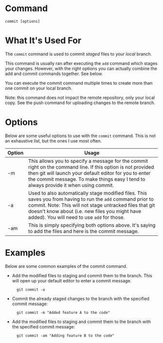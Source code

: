 
# Command

    commit [options]

# What It's Used For

The `commit` command is used to commit *staged* files to your *local* branch.

This command is usually ran after executing the `add` command which stages your changes. However, with the right options you can actually combine the add and commit commands together. See below.

You can execute the commit command multiple times to create more than one commit on your local branch.

Note: this command does not impact the remote repository, only your local copy. See the push command for uploading changes to the remote branch.

# Options

Below are some useful options to use with the `commit` command. This is not an exhaustive list, but the ones I use most often.

| Option | Usage | 
| ---- | -----|
| -m | This allows you to specify a message for the commit right on the command line. If this option is not provided then git will launch your default editor for you to enter the commit message. To make things easy I tend to always provide it when using commit. |
| -a | Used to also automatically stage modified files. This saves you from having to run the `add` command prior to commit. Note: This will not stage untracked files that git doesn't know about (i.e. new files you might have added). You will need to use `add` for those. |
| -am | This is simply specifying both options above. It's saying to add the files and here is the commit message. |

# Examples

Below are some common examples of the commit command.

- Add the modified files to staging and commit them to the branch. This will open up your default editor to enter a commit message.

        git commit -a

- Commit the already staged changes to the branch with the specified commit message:

        git commit -m "Added feature A to the code"

- Add the modified files to staging and commit them to the branch with the specified commit message:

        git commit -am "Adding feature B to the code"
